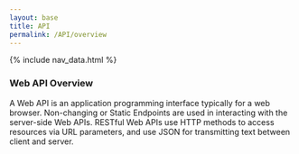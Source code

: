 ```yaml
---
layout: base
title: API
permalink: /API/overview
---
```



{% include nav_data.html %}



### Web API Overview
A Web API is an application programming interface typically for a web browser. Non-changing or Static Endpoints are used in interacting with the server-side Web APIs. RESTful Web APIs use HTTP methods to access resources via URL parameters, and use JSON for transmitting text between client and server.
